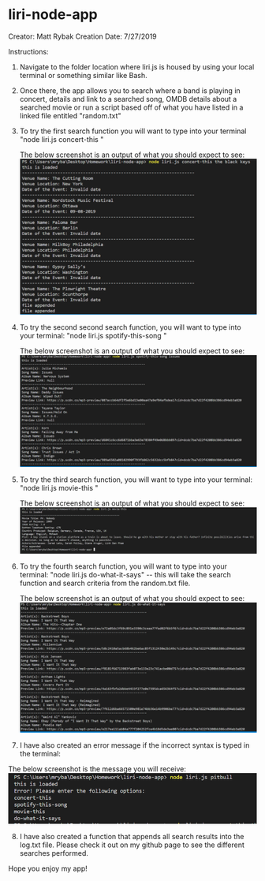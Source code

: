 # liri-node-app

Creator: Matt Rybak
Creation Date: 7/27/2019

Instructions: 

1. Navigate to the folder location where liri.js is housed by using your local terminal or something similar like Bash. 
2. Once there, the app allows you to search where a band is playing in concert, details and link to a searched song, OMDB details about a searched movie or run a script based off of what you have listed in a linked file entitled "random.txt" 

3. To try the first search function you will want to type into your terminal 
    "node liri.js concert-this <band name>" 

    The below screenshot is an output of what you should expect to see: 
![Concert-this](/images/concert_this.PNG)

4. To try the second second search function, you will want to type into your terminal: 
    "node liri.js spotify-this-song <song name>" 

    The below screenshot is an output of what you should expect to see: 
![spotifiy-this-song](/images/spotify-this-song.PNG)

5. To try the third search function, you will want to type into your terminal: 
    "node liri.js movie-this <movie name>" 

    The below screenshot is an output of what you should expect to see: 
![movie-this](/images/movie-this.PNG)

6. To try the fourth search function, you will want to type into your terminal: 
    "node liri.js do-what-it-says" -- this will take the search function and search criteria from the random.txt file. 

    The below screenshot is an output of what you should expect to see: 
![do-what-it-says](/images/do_what_it_says.PNG)

7. I have also created an error message if the incorrect syntax is typed in the terminal: 

The below screenshot is the message you will receive: 
![error-message](/images/error_message.PNG)

8. I have also created a function that appends all search results into the log.txt file. Please check it out on my github page to see the different searches performed. 

Hope you enjoy my app! 